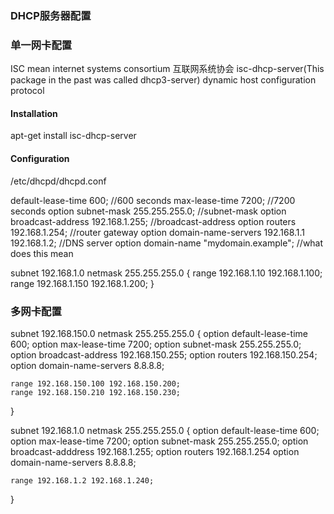 ### DHCP服务器配置
### 单一网卡配置
ISC mean internet systems consortium  互联网系统协会
isc-dhcp-server(This package in the past was called dhcp3-server)
dynamic host configuration protocol

#### Installation
apt-get install isc-dhcp-server

#### Configuration
/etc/dhcpd/dhcpd.conf


default-lease-time 600;			//600 seconds
max-lease-time 7200;			//7200 seconds
option subnet-mask 255.255.255.0;	//subnet-mask
option broadcast-address 192.168.1.255;	//broadcast-address
option routers 192.168.1.254;				//router gateway
option domain-name-servers 192.168.1.1 192.168.1.2; //DNS server
option domain-name "mydomain.example";	//what does this mean

subnet 192.168.1.0 netmask 255.255.255.0  {
	range 192.168.1.10 192.168.1.100;
	range 192.168.1.150 192.168.1.200;
}


### 多网卡配置
subnet 192.168.150.0 netmask 255.255.255.0 {
	option default-lease-time 600;
	option max-lease-time 7200;
	option subnet-mask	255.255.255.0;
	option broadcast-address 192.168.150.255;
	option routers 192.168.150.254;
	option domain-name-servers 8.8.8.8;
	
	range 192.168.150.100 192.168.150.200;
	range 192.168.150.210 192.168.150.230;
}

subnet 192.168.1.0 netmask 255.255.255.0 {
	option default-lease-time 600;
	option max-lease-time 7200;
	option subnet-mask 255.255.255.0;
	option broadcast-adddress 192.168.1.255;
	option routers 192.168.1.254
	option domain-name-servers 8.8.8.8;
	
	range 192.168.1.2 192.168.1.240;
}